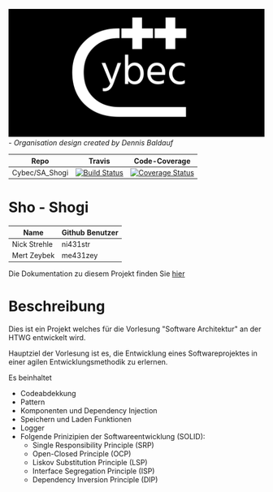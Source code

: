 ![GitHub Logo](./cybec.png) - *Organisation design created by Dennis Baldauf* 


Repo         | Travis   | Code-Coverage
--- | ---| ---
Cybec/SA_Shogi | [![Build Status](https://travis-ci.org/Cybec/SA_Shogi.svg?branch=master)](https://travis-ci.org/Cybec/SA_Shogi) | [![Coverage Status](https://coveralls.io/repos/github/Cybec/SA_Shogi/badge.svg?branch=master)](https://coveralls.io/github/Cybec/SA_Shogi?branch=master)


# Sho - Shogi


Name         | Github Benutzer
--- | ---
Nick Strehle | ni431str
Mert Zeybek | me431zey

Die Dokumentation zu diesem Projekt finden Sie [hier](./Dokumentation.md)



Beschreibung
=========================
Dies ist ein Projekt welches für die Vorlesung "Software Architektur" an der HTWG entwickelt wird.


Hauptziel der Vorlesung ist es, die Entwicklung eines Softwareprojektes in einer agilen Entwicklungsmethodik zu erlernen.

Es beinhaltet

- Codeabdekkung
- Pattern
- Komponenten und Dependency Injection
- Speichern und Laden Funktionen
- Logger
- Folgende Prinizipien der Softwareentwicklung (SOLID):
	- Single Responsibility Principle (SRP)
	- Open-Closed Principle (OCP)
	- Liskov Substitution Principle (LSP)
	- Interface Segregation Principle (ISP)
	- Dependency Inversion Principle (DIP)
